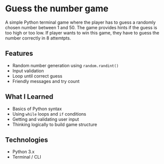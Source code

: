 # Guess the number game
A simple Python terminal game where the player has to guess a randomly chosen number between 1 and 50. 
The game provides hints if the guess is too high or too low. 
If player wants to win this game, they have to guess the number correctly in 8 attemtpts.
## Features
- Random number generation using `random.randint()`
- Input validation
- Loop until correct guess
- Friendly messages and try count
## What I Learned
- Basics of Python syntax
- Using `while` loops and `if` conditions
- Getting and validating user input
- Thinking logically to build game structure
## Technologies
- Python 3.x
- Terminal / CLI
